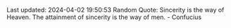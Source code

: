 Last updated: 2024-04-02 19:50:53
Random Quote: Sincerity is the way of Heaven. The attainment of sincerity is the way of men. - Confucius
